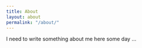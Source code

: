 ```yaml
---
title: About
layout: about
permalink: "/about/"
---
```


I need to write something about me here some day …